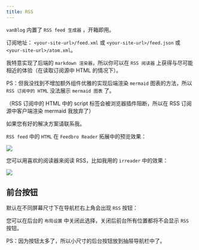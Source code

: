 ```yaml
---
title: RSS
---
```


`vanBlog` 内置了 `RSS feed 生成器` ，开箱即用。

订阅地址： `<your-site-url>/feed.xml` 或 `<your-site-url>/feed.json` 或 `<your-site-url>/atom.xml`。

我特意实现了后端的 `markdown 渲染器`，所以你可以在 `RSS 阅读器` 上获得与尽可能相近的体验（在读取订阅源中 HTML 的情况下）。

PS：但我没找到不增加额外组件优雅的实现后端渲染 `mermaid` 图表的方法，所以 `RSS 订阅中的 HTML` 没法展示 `mermaid 图表` 了。

（RSS 订阅中的 HTML 中的 script 标签会被浏览器插件阻断，所以在 RSS 订阅源中客户端渲染 mermaid 我放弃了）

如果您有好的解决方案请联系我。

`RSS feed` 中的 `HTML` 在 `Feedbro Reader` 拓展中的预览效果：

![](https://www.mereith.com/static/img/bf84404095bdcf8c4a186e0bb1e48429.clipboard-2022-09-04.png)

您可以用喜欢的阅读器来阅读 RSS，比如我用的 `irreader` 中的效果：

![](https://www.mereith.com/static/img/4b1ab8a59a5b6f0d28eef449db64cbfa.clipboard-2022-09-04.png)

## 前台按钮

默认在不同屏幕尺寸下在导航栏右上角会出现 `RSS` 按钮：

您可以在后台的 `布局设置` 中关闭此选择，关闭后前台所有位置都将不会显示 `RSS` 按钮。

PS：因为按钮太多了，所以小尺寸的后台按钮放到抽屉导航栏中了。
